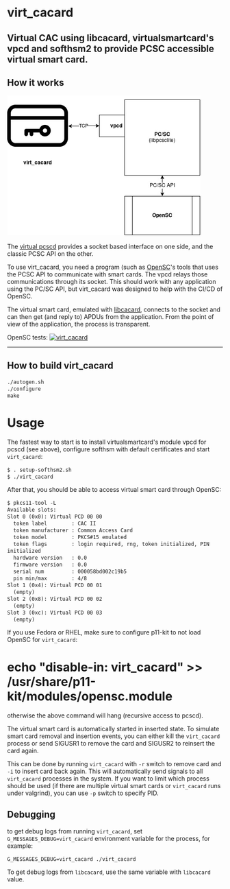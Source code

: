 # virt_cacard
Virtual CAC using libcacard, virtualsmartcard's vpcd and softhsm2 to provide PCSC accessible virtual smart card. 
---
## How it works


![schema](https://github.com/PL4typus/notes/blob/master/virt_cacard.jpg)


The [virtual pcscd](https://github.com/frankmorgner/vsmartcard/tree/master/virtualsmartcard) provides a socket based interface on one side, and the classic PCSC API on the other.

To use virt_cacard, you need a program (such as [OpenSC](https://github.com/OpenSC/OpenSC)'s tools that uses the PCSC API to communicate with smart cards. The vpcd relays those communications through its socket. This should work with any application using the PC/SC API, but virt_cacard was designed to help with the CI/CD of OpenSC.

The virtual smart card, emulated with [libcacard](https://gitlab.freedesktop.org/spice/libcacard/), connects to the socket and can then get (and reply to) APDUs from the application. From the point of view of the application, the process is transparent. 

OpenSC tests:                    [![virt_cacard](https://gitlab.com/PL4typus/OpenSC/badges/virt_cacard/pipeline.svg)](https://gitlab.com/PL4typus/OpenSC/pipelines) 

---
## How to build virt_cacard

    ./autogen.sh
    ./configure
    make


# Usage

The fastest way to start is to install virtualsmartcard's module
vpcd for pcscd (see above), configure softhsm with default certificates
and start `virt_cacard`:

    $ . setup-softhsm2.sh
    $ ./virt_cacard

After that, you should be able to access virtual smart card through OpenSC:

    $ pkcs11-tool -L
    Available slots:
    Slot 0 (0x0): Virtual PCD 00 00
      token label        : CAC II
      token manufacturer : Common Access Card
      token model        : PKCS#15 emulated
      token flags        : login required, rng, token initialized, PIN initialized
      hardware version   : 0.0
      firmware version   : 0.0
      serial num         : 000058bd002c19b5
      pin min/max        : 4/8
    Slot 1 (0x4): Virtual PCD 00 01
      (empty)
    Slot 2 (0x8): Virtual PCD 00 02
      (empty)
    Slot 3 (0xc): Virtual PCD 00 03
      (empty)

If you use Fedora or RHEL, make sure to configure p11-kit to not load OpenSC
for `virt_cacard`:

   # echo "disable-in: virt_cacard" >> /usr/share/p11-kit/modules/opensc.module

otherwise the above command will hang (recursive access to pcscd).

The virtual smart card is automatically started in inserted state. To simulate
smart card removal and insertion events, you can either kill the `virt_cacard`
process or send SIGUSR1 to remove the card and SIGUSR2 to reinsert the card again.

This can be done by running `virt_cacard` with `-r` switch to remove card and
`-i` to insert card back again. This will automatically send signals to all
`virt_cacard` processes in the system. If you want to limit which process should
be used (if there are multiple virtual smart cards or `virt_cacard` runs under
valgrind), you can use `-p` switch to specify PID.

## Debugging

to get debug logs from running `virt_cacard`, set `G_MESSAGES_DEBUG=virt_cacard`
environment variable for the process, for example:

    G_MESSAGES_DEBUG=virt_cacard ./virt_cacard

To get debug logs from `libcacard`, use the same variable with `libcacard` value.
